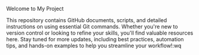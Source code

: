 Welcome to My Project

This repository contains GitHub documents, scripts, and detailed instructions on using essential Git commands. Whether you're new to version control or looking to refine your skills, you'll find valuable resources here. Stay tuned for more updates, including best practices, automation tips, and hands-on examples to help you streamline your workflow!:wq

